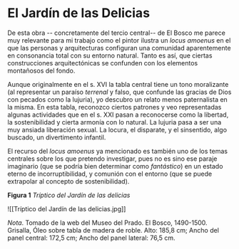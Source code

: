 # El Jardín de las Delicias

De esta obra -- concretamente del tercio central-- de El Bosco me parece muy relevante para mi trabajo como el pintor ilustra un *locus amoenus* en el que las personas y arquitecturas configuran una comunidad aparentemente en consonancia total con su entorno natural. Tanto es así, que ciertas construcciones arquitectónicas se confunden con los elementos montañosos del fondo.

Aunque originalmente en el s. XVI la tabla central tiene un tono moralizante (al representar un paraíso *terrenal* y falso, que confunde las gracias de Dios con pecados como la lujuria), yo descubro un relato menos paternalista en la misma. En esta tabla, reconozco ciertos patrones y veo representadas algunas actividades que en el s. XXI pasan a reconocerse como la libertad, la sostenibilidad y cierta armonía con lo natural. La lujuria pasa a ser una muy ansiada liberación sexual. La locura, el disparate, y el sinsentido, algo buscado, un divertimento infantil.

El recurso del *locus amoenus* ya mencionado es también uno de los temas centrales sobre los que pretendo investigar, pues no es sino ese paraje imaginario (que se podría bien determinar como *fantástico*) en un estado eterno de incorruptibilidad, y comunión con el entorno (que se puede extrapolar al concepto de sostenibilidad).

**Figura 1**
*Tríptico del Jardín de las delicias*

![[Tríptico del Jardín de las delicias.jpg]]

*Nota*. Tomado de la web del Museo del Prado. El Bosco, 1490-1500. Grisalla, Óleo sobre tabla de madera de roble. Alto: 185,8 cm; Ancho del panel central: 172,5 cm; Ancho del panel lateral: 76,5 cm.